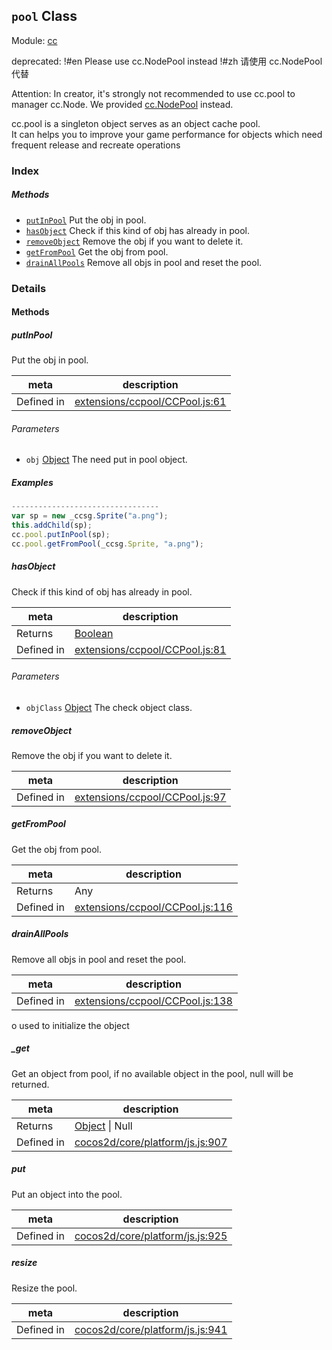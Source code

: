 ## `pool` Class



Module: [cc](../modules/cc.md)

deprecated: !#en Please use cc.NodePool instead !#zh 请使用 cc.NodePool 代替

Attention: In creator, it's strongly not recommended to use cc.pool to manager cc.Node.
 We provided <a href="../classes/NodePool.html" class="crosslink">cc.NodePool</a> instead.

 cc.pool is a singleton object serves as an object cache pool.<br/>
 It can helps you to improve your game performance for objects which need frequent release and recreate operations<br/>


### Index



##### Methods

  - [`putInPool`](#putinpool) Put the obj in pool.
  - [`hasObject`](#hasobject) Check if this kind of obj has already in pool.
  - [`removeObject`](#removeobject) Remove the obj if you want to delete it.
  - [`getFromPool`](#getfrompool) Get the obj from pool.
  - [`drainAllPools`](#drainallpools) Remove all objs in pool and reset the pool.



### Details




<!-- Method Block -->
#### Methods


##### putInPool

Put the obj in pool.

| meta | description |
|------|-------------|
| Defined in | [extensions/ccpool/CCPool.js:61](https://github.com/cocos-creator/engine/blob/79542d65dc19c8718cb54c9afa022e8f91855f48/extensions/ccpool/CCPool.js#L61) |

###### Parameters
- `obj` <a href="https://developer.mozilla.org/en/JavaScript/Reference/Global_Objects/Object" class="crosslink external" target="_blank">Object</a> The need put in pool object.

##### Examples

```js
---------------------------------
var sp = new _ccsg.Sprite("a.png");
this.addChild(sp);
cc.pool.putInPool(sp);
cc.pool.getFromPool(_ccsg.Sprite, "a.png");

```

##### hasObject

Check if this kind of obj has already in pool.

| meta | description |
|------|-------------|
| Returns | <a href="https://developer.mozilla.org/en/JavaScript/Reference/Global_Objects/Boolean" class="crosslink external" target="_blank">Boolean</a> 
| Defined in | [extensions/ccpool/CCPool.js:81](https://github.com/cocos-creator/engine/blob/79542d65dc19c8718cb54c9afa022e8f91855f48/extensions/ccpool/CCPool.js#L81) |

###### Parameters
- `objClass` <a href="https://developer.mozilla.org/en/JavaScript/Reference/Global_Objects/Object" class="crosslink external" target="_blank">Object</a> The check object class.


##### removeObject

Remove the obj if you want to delete it.

| meta | description |
|------|-------------|
| Defined in | [extensions/ccpool/CCPool.js:97](https://github.com/cocos-creator/engine/blob/79542d65dc19c8718cb54c9afa022e8f91855f48/extensions/ccpool/CCPool.js#L97) |



##### getFromPool

Get the obj from pool.

| meta | description |
|------|-------------|
| Returns | Any 
| Defined in | [extensions/ccpool/CCPool.js:116](https://github.com/cocos-creator/engine/blob/79542d65dc19c8718cb54c9afa022e8f91855f48/extensions/ccpool/CCPool.js#L116) |



##### drainAllPools

Remove all objs in pool and reset the pool.

| meta | description |
|------|-------------|
| Defined in | [extensions/ccpool/CCPool.js:138](https://github.com/cocos-creator/engine/blob/79542d65dc19c8718cb54c9afa022e8f91855f48/extensions/ccpool/CCPool.js#L138) |




o used to initialize the object


##### _get

Get an object from pool, if no available object in the pool, null will be returned.

| meta | description |
|------|-------------|
| Returns | <a href="https://developer.mozilla.org/en/JavaScript/Reference/Global_Objects/Object" class="crosslink external" target="_blank">Object</a> &#124; Null 
| Defined in | [cocos2d/core/platform/js.js:907](https://github.com/cocos-creator/engine/blob/79542d65dc19c8718cb54c9afa022e8f91855f48/cocos2d/core/platform/js.js#L907) |



##### put

Put an object into the pool.

| meta | description |
|------|-------------|
| Defined in | [cocos2d/core/platform/js.js:925](https://github.com/cocos-creator/engine/blob/79542d65dc19c8718cb54c9afa022e8f91855f48/cocos2d/core/platform/js.js#L925) |



##### resize

Resize the pool.

| meta | description |
|------|-------------|
| Defined in | [cocos2d/core/platform/js.js:941](https://github.com/cocos-creator/engine/blob/79542d65dc19c8718cb54c9afa022e8f91855f48/cocos2d/core/platform/js.js#L941) |




